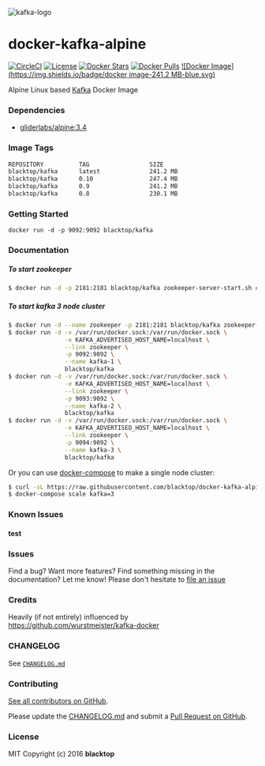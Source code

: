 ![kafka-logo](https://raw.githubusercontent.com/blacktop/docker-kafka-alpine/master/kafka-logo.png)

docker-kafka-alpine
===================

[![CircleCI](https://circleci.com/gh/blacktop/docker-kafka-alpine.png?style=shield)](https://circleci.com/gh/blacktop/docker-kafka-alpine)
[![License](http://img.shields.io/:license-mit-blue.svg)](http://doge.mit-license.org) [![Docker Stars](https://img.shields.io/docker/stars/blacktop/kafka.svg)](https://hub.docker.com/r/blacktop/kafka/) [![Docker Pulls](https://img.shields.io/docker/pulls/blacktop/kafka.svg)](https://hub.docker.com/r/blacktop/kafka/)
[![Docker Image](https://img.shields.io/badge/docker image-241.2 MB-blue.svg)](https://hub.docker.com/r/blacktop/kafka/)

Alpine Linux based [Kafka](http://kafka.apache.org/downloads.html) Docker Image

### Dependencies

-	[gliderlabs/alpine:3.4](https://index.docker.io/_/gliderlabs/alpine/)

### Image Tags

```bash
REPOSITORY          TAG                 SIZE
blacktop/kafka      latest              241.2 MB
blacktop/kafka      0.10                247.4 MB
blacktop/kafka      0.9                 241.2 MB
blacktop/kafka      0.8                 230.1 MB
```

### Getting Started

```
docker run -d -p 9092:9092 blacktop/kafka
```

### Documentation

##### To start zookeeper

```bash
$ docker run -d -p 2181:2181 blacktop/kafka zookeeper-server-start.sh config/zookeeper.properties
```

##### To start kafka 3 node cluster

```bash
$ docker run -d --name zookeeper -p 2181:2181 blacktop/kafka zookeeper-server-start.sh config/zookeeper.properties
$ docker run -d -v /var/run/docker.sock:/var/run/docker.sock \
                -e KAFKA_ADVERTISED_HOST_NAME=localhost \
                --link zookeeper \
                -p 9092:9092 \
                --name kafka-1 \
                blacktop/kafka
$ docker run -d -v /var/run/docker.sock:/var/run/docker.sock \
                -e KAFKA_ADVERTISED_HOST_NAME=localhost \
                --link zookeeper \
                -p 9093:9092 \
                --name kafka-2 \
                blacktop/kafka
$ docker run -d -v /var/run/docker.sock:/var/run/docker.sock \
                -e KAFKA_ADVERTISED_HOST_NAME=localhost \
                --link zookeeper \
                -p 9094:9092 \
                --name kafka-3 \
                blacktop/kafka                
```

Or you can use [docker-compose](https://docs.docker.com/compose/) to make a single node cluster:

```bash
$ curl -sL https://raw.githubusercontent.com/blacktop/docker-kafka-alpine/master/docker-compose.yml > docker-compose.yml && docker-compose up -d
$ docker-compose scale kafka=3
```

### Known Issues

#### test

### Issues

Find a bug? Want more features? Find something missing in the documentation? Let me know! Please don't hesitate to [file an issue](https://github.com/blacktop/docker-kafka-alpine/issues/new)

### Credits

Heavily (if not entirely) influenced by https://github.com/wurstmeister/kafka-docker

### CHANGELOG

See [`CHANGELOG.md`](https://github.com/blacktop/docker-kafka-alpine/blob/master/CHANGELOG.md)

### Contributing

[See all contributors on GitHub](https://github.com/blacktop/docker-kafka-alpine/graphs/contributors).

Please update the [CHANGELOG.md](https://github.com/blacktop/docker-kafka-alpine/blob/master/CHANGELOG.md) and submit a [Pull Request on GitHub](https://help.github.com/articles/using-pull-requests/).

### License

MIT Copyright (c) 2016 **blacktop**
